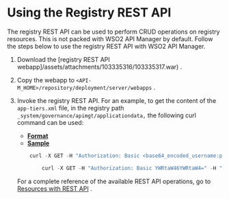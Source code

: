 # Using the Registry REST API

The registry REST API can be used to perform CRUD operations on registry resources. This is not packed with WSO2 API Manager by default. Follow the steps below to use the registry REST API with WSO2 API Manager.

1.  Download the [registry REST API webapp]/assets/attachments/103335316/103335317.war) .
2.  Copy the webapp to `<API-M_HOME>/repository/deployment/server/webapps` .
3.  Invoke the registry REST API. For an example, to get the content of the `app-tiers.xml` file, in the registry path `_system/governance/apimgt/applicationdata,` the following curl command can be used:

    -   [**Format**](#7ae3e0457755455db413bd33375a336c)
    -   [**Sample**](#25175165c2694c0391fde821c15cf487)

    ``` java
        curl -X GET -H "Authorization: Basic <base64_encoded_username:password>=" -H "Content-Type: application/json" -H "Cache-Control: no-cache" "https://<hostname>:<port>/resource/1.0.0/artifact/_system/governance/apimgt/applicationdata/app-tiers.xml" -k
    ```

    ``` java
            curl -X GET -H "Authorization: Basic YWRtaW46YWRtaW4=" -H "Content-Type: application/json" -H "Cache-Control: no-cache" "https://localhost:9443/resource/1.0.0/artifact/_system/governance/apimgt/applicationdata/app-tiers.xml" -k
    ```

    For a complete reference of the available REST API operations, go to [Resources with REST API](https://docs.wso2.com/display/Governance540/Resources+with+REST+API) .


